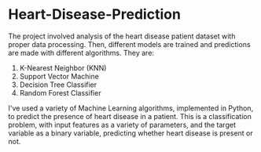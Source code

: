 # Heart-Disease-Prediction

The project involved analysis of the heart disease patient dataset with proper data processing. Then, different models are trained and predictions are made with different algorithms. They are:
<ol type="1">
  <li> K-Nearest Neighbor (KNN) </li>
  <li> Support Vector Machine </li>
  <li> Decision Tree Classifier </li>
  <li> Random Forest Classifier </li>
</ol>

I've used a variety of Machine Learning algorithms, implemented in Python, to predict the presence of heart disease in a patient. This is a classification problem, with input features as a variety of parameters, and the target variable as a binary variable, predicting whether heart disease is present or not.
